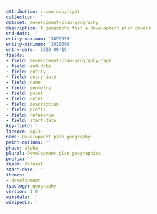 ```yaml
---
attribution: crown-copyright
collection: ''
dataset: development-plan-geography
description: A geography that a development plan covers
end-date: ''
entity-maximum: '3099999'
entity-minimum: '3010000'
entry-date: '2023-09-19'
fields:
- field: development-plan-geography-type
- field: end-date
- field: entity
- field: entry-date
- field: name
- field: geometry
- field: point
- field: notes
- field: description
- field: prefix
- field: reference
- field: start-date
key-field: ''
licence: ogl3
name: Development plan geography
paint-options: ''
phase: alpha
plural: Development plan geographies
prefix: ''
realm: dataset
start-date: ''
themes:
- development
typology: geography
version: 1.0
wikidata: ''
wikipedia: ''
---
```

